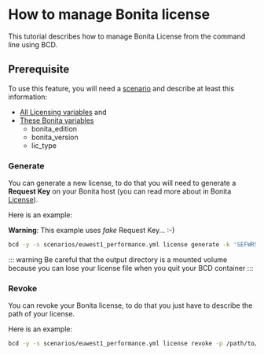# How to manage Bonita license

This tutorial describes how to manage Bonita License from the command line using BCD.

## Prerequisite

To use this feature, you will need a [scenario](scenarios) and describe at least this information:

* [All Licensing variables](scenarios#toc4) and
* [These Bonita variables](scenarios#toc3)
  * bonita_edition
  * bonita_version
  * lic_type
 
### Generate

You can generate a new license, to do that you will need to generate a __Request Key__ on your Bonita host (you can read 
more about in Bonita [License](https://documentation.bonitasoft.com/bonita/${bonitaDocVersion}/licenses#toc2)).

Here is an example:

**Warning**: This example uses _fake_ Request Key... :-)

```bash
bcd -y -s scenarios/euwest1_performance.yml license generate -k 'SEFWRSBGVU4gV0lUSCBCQ0Q=' -o /path/to/license
```

::: warning
Be careful that the output directory is a mounted volume because you can lose your license file when you quit your BCD 
container
:::


### Revoke

You can revoke your Bonita license, to do that you just have to describe the path of your license.

Here is an example:

```bash
bcd -y -s scenarios/euwest1_performance.yml license revoke -p /path/to/license/my_bonita_license_performance.lic
```



